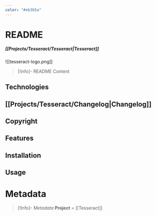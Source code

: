 ```yaml
---
color: "#eb3b5a"
---
```

# README
##### [[Projects/Tesseract/Tesseract|Tesseract]]
![[tesseract-logo.png]]
> [!info]- README
>  Content
## Technologies

## [[Projects/Tesseract/Changelog|Changelog]]

## Copyright

## Features

## Installation
## Usage






# Metadata
> [!Info]- *Metadata*
> **Project** = [[Tesseract]]